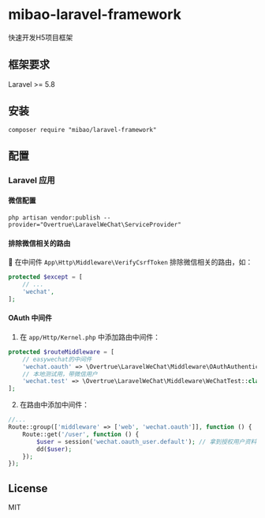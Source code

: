 # mibao-laravel-framework

快速开发H5项目框架

## 框架要求

Laravel >= 5.8

## 安装

```shell
composer require "mibao/laravel-framework"
```

## 配置

### Laravel 应用

<!-- 1. 在 `config/app.php` 注册 ServiceProvider 和 Facade (Laravel 5.5 + 无需手动注册)

```php
'providers' => [
    // ...
    Overtrue\LaravelWeChat\ServiceProvider::class,
],
'aliases' => [
    // ...
    'EasyWeChat' => Overtrue\LaravelWeChat\Facade::class,
],
``` -->

#### 微信配置

```shell
php artisan vendor:publish --provider="Overtrue\LaravelWeChat\ServiceProvider"
```

#### 排除微信相关的路由

:rotating_light: 在中间件 `App\Http\Middleware\VerifyCsrfToken` 排除微信相关的路由，如：

```php
protected $except = [
    // ...
    'wechat',
];
```

#### OAuth 中间件

1. 在 `app/Http/Kernel.php` 中添加路由中间件：

```php
protected $routeMiddleware = [
    // easywechat的中间件
    'wechat.oauth' => \Overtrue\LaravelWeChat\Middleware\OAuthAuthenticate::class,
    // 本地测试用，带微信用户
    'wechat.test' => \Overtrue\LaravelWeChat\Middleware\WeChatTest::class,
];
```

2. 在路由中添加中间件：

```php
//...
Route::group(['middleware' => ['web', 'wechat.oauth']], function () {
    Route::get('/user', function () {
        $user = session('wechat.oauth_user.default'); // 拿到授权用户资料
        dd($user);
    });
});
```


## License

MIT